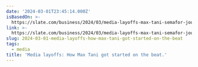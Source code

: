 ```yaml
---
date: '2024-03-01T23:45:14.000Z'
isBasedOn: >-
  https://slate.com/business/2024/03/media-layoffs-max-tani-semafor-journalism-future.html
link: >-
  https://slate.com/business/2024/03/media-layoffs-max-tani-semafor-journalism-future.html
slug: 2024-03-01-media-layoffs-how-max-tani-got-started-on-the-beat
tags:
  - media
title: 'Media layoffs: How Max Tani got started on the beat.'
---
```


